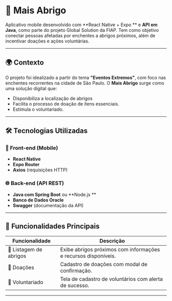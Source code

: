 # 📱 Mais Abrigo

Aplicativo mobile desenvolvido com **React Native + Expo ** e **API em Java**, como parte do projeto Global Solution da FIAP. Tem como objetivo conectar pessoas afetadas por enchentes a abrigos próximos, além de incentivar doações e ações voluntárias.

---

## 🌍 Contexto

O projeto foi idealizado a partir do tema **"Eventos Extremos"**, com foco nas enchentes recorrentes na cidade de São Paulo. O **Mais Abrigo** surge como uma solução digital que:

- Disponibiliza a localização de abrigos
- Facilita o processo de doação de itens essenciais.
- Estimula o voluntariado.

---

## 🛠️ Tecnologias Utilizadas

### 📱 Front-end (Mobile)
- **React Native**
- **Expo Router**
- **Axios** (requisições HTTP)

### 🌐 Back-end (API REST)
- **Java com Spring Boot** ou **Node.js **
- **Banco de Dados Oracle** 
- **Swagger** (documentação da API)

---

## 🚀 Funcionalidades Principais

| Funcionalidade       | Descrição                                                                 |
|----------------------|--------------------------------------------------------------------------|
| 📍 Listagem de abrigos | Exibe abrigos próximos com informações e recursos disponíveis.            |
| 🎁 Doações            | Cadastro de doações com modal de confirmação.                            |
| 🙋 Voluntariado       | Tela de cadastro de voluntários com alerta de sucesso.                   |                    |

---


